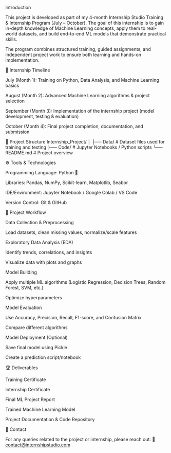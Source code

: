 Introduction

This project is developed as part of my 4-month Internship Studio Training & Internship Program (July – October).
The goal of this internship is to gain in-depth knowledge of Machine Learning concepts, apply them to real-world datasets, and build end-to-end ML models that demonstrate practical skills.

The program combines structured training, guided assignments, and independent project work to ensure both learning and hands-on implementation.

📅 Internship Timeline

July (Month 1): Training on Python, Data Analysis, and Machine Learning basics

August (Month 2): Advanced Machine Learning algorithms & project selection

September (Month 3): Implementation of the internship project (model development, testing & evaluation)

October (Month 4): Final project completion, documentation, and submission

📂 Project Structure
Internship_Project/
│
├── Data/               # Dataset files used for training and testing
├── Code/               # Jupyter Notebooks / Python scripts
└── README.md           # Project overview

⚙️ Tools & Technologies

Programming Language: Python 🐍

Libraries: Pandas, NumPy, Scikit-learn, Matplotlib, Seabor

IDE/Environment: Jupyter Notebook / Google Colab / VS Code

Version Control: Git & GitHub

🚀 Project Workflow

Data Collection & Preprocessing

Load datasets, clean missing values, normalize/scale features

Exploratory Data Analysis (EDA)

Identify trends, correlations, and insights

Visualize data with plots and graphs

Model Building

Apply multiple ML algorithms (Logistic Regression, Decision Trees, Random Forest, SVM, etc.)

Optimize hyperparameters

Model Evaluation

Use Accuracy, Precision, Recall, F1-score, and Confusion Matrix

Compare different algorithms

Model Deployment (Optional)

Save final model using Pickle

Create a prediction script/notebook

🏆 Deliverables

Training Certificate

Internship Certificate

Final ML Project Report

Trained Machine Learning Model

Project Documentation & Code Repository

📧 Contact

For any queries related to the project or internship, please reach out:
📩 contact@internshipstudio.com
